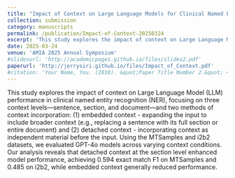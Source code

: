 ```yaml
---
title: "Impact of Context on Large Language Models for Clinical Named Entity Recognition"
collection: submission
category: manuscripts
permalink: /publication/Impact-of-Context-20250324
excerpt: 'This study explores the impact of context on Large Language Model (LLM) performance in clinical named entity recognition (NER), focusing on three context levels—sentence, section, and document—and two methods of context incorporation: (1) embedded context - expanding the input to include broader context (e.g., replacing a sentence with its full section or entire document) and (2) detached context - incorporating context as independent material before the input. Using the MTSamples and i2b2 datasets, we evaluated GPT-4o models across varying context conditions. Our analysis reveals that detached context at the section level enhanced model performance, achieving 0.594 exact match F1 on MTSamples and 0.485 on i2b2, while embedded context generally reduced performance.'
date: 2025-03-24
venue: 'AMIA 2025 Annual Symposium'
#slidesurl: 'http://academicpages.github.io/files/slides2.pdf'
paperurl: 'http://jerrysiri.github.io/files/Impact_of_Context.pdf'
#citation: 'Your Name, You. (2010). &quot;Paper Title Number 2.&quot; <i>Journal 1</i>. 1(2).'
---
```


This study explores the impact of context on Large Language Model (LLM) performance in clinical named entity recognition (NER), focusing on three context levels—sentence, section, and document—and two methods of context incorporation: (1) embedded context - expanding the input to include broader context (e.g., replacing a sentence with its full section or entire document) and (2) detached context - incorporating context as independent material before the input. Using the MTSamples and i2b2 datasets, we evaluated GPT-4o models across varying context conditions. Our analysis reveals that detached context at the section level enhanced model performance, achieving 0.594 exact match F1 on MTSamples and 0.485 on i2b2, while embedded context generally reduced performance.